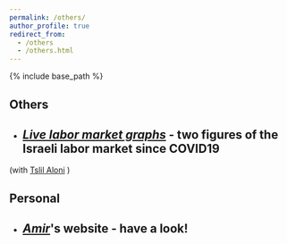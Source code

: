 ```yaml
---
permalink: /others/
author_profile: true
redirect_from:
  - /others
  - /others.html
---
```


{% include base_path %}
## Others
- ## [*Live labor market graphs*](https://sites.google.com/view/tslil-aloni/labormarketcovid19?authuser=0)  - two figures of the Israeli labor market since COVID19 
(with [Tslil Aloni](https://sites.google.com/view/tslil-aloni/home?authuser=0) )


## Personal
- ## [*Amir*](https://www.amirbar.net)'s website - have a look!


